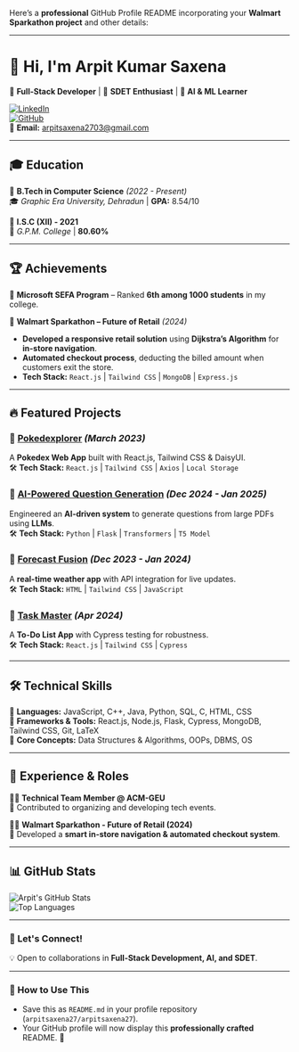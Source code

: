 Here’s a **professional** GitHub Profile README incorporating your **Walmart Sparkathon project** and other details:  

---

# 👋 Hi, I'm **Arpit Kumar Saxena**  
🚀 **Full-Stack Developer** | 🎯 **SDET Enthusiast** | 🤖 **AI & ML Learner**  

[![LinkedIn](https://img.shields.io/badge/LinkedIn-Connect-blue?style=flat-square&logo=linkedin)](https://www.linkedin.com/in/arpit-saxena-92988524b/)  
[![GitHub](https://img.shields.io/badge/GitHub-Follow-black?style=flat-square&logo=github)](https://github.com/arpitsaxena27)  
📧 **Email:** [arpitsaxena2703@gmail.com](mailto:arpitsaxena2703@gmail.com)  

---

## 🎓 Education  

📌 **B.Tech in Computer Science** *(2022 - Present)*  
🎓 *Graphic Era University, Dehradun* | **GPA:** 8.54/10  

📌 **I.S.C (XII) - 2021**  
🏫 *G.P.M. College* | **80.60%**  

---

## 🏆 Achievements  

🏅 **Microsoft SEFA Program** – Ranked **6th among 1000 students** in my college.  

🏅 **Walmart Sparkathon – Future of Retail** *(2024)*  
- **Developed a responsive retail solution** using **Dijkstra’s Algorithm** for **in-store navigation**.  
- **Automated checkout process**, deducting the billed amount when customers exit the store.  
- **Tech Stack:** `React.js` | `Tailwind CSS` | `MongoDB` | `Express.js`  

---

## 🔥 Featured Projects  

### 📌 [Pokedexplorer](https://github.com/arpitsaxena27/Pokedexplorer) *(March 2023)*  
A **Pokedex Web App** built with React.js, Tailwind CSS & DaisyUI.  
🛠️ **Tech Stack:** `React.js` | `Tailwind CSS` | `Axios` | `Local Storage`  

### 📌 [AI-Powered Question Generation](https://github.com/arpitsaxena27/AI-Question-Generator) *(Dec 2024 - Jan 2025)*  
Engineered an **AI-driven system** to generate questions from large PDFs using **LLMs**.  
🛠️ **Tech Stack:** `Python` | `Flask` | `Transformers` | `T5 Model`  

### 📌 [Forecast Fusion](https://github.com/arpitsaxena27/ForecastFusion) *(Dec 2023 - Jan 2024)*  
A **real-time weather app** with API integration for live updates.  
🛠️ **Tech Stack:** `HTML` | `Tailwind CSS` | `JavaScript`  

### 📌 [Task Master](https://github.com/arpitsaxena27/TaskMaster) *(Apr 2024)*  
A **To-Do List App** with Cypress testing for robustness.  
🛠️ **Tech Stack:** `React.js` | `Tailwind CSS` | `Cypress`  

---

## 🛠 Technical Skills  

🔹 **Languages:** JavaScript, C++, Java, Python, SQL, C, HTML, CSS  
🔹 **Frameworks & Tools:** React.js, Node.js, Flask, Cypress, MongoDB, Tailwind CSS, Git, LaTeX  
🔹 **Core Concepts:** Data Structures & Algorithms, OOPs, DBMS, OS  

---

## 💼 Experience & Roles  

👨‍💻 **Technical Team Member @ ACM-GEU**  
📌 Contributed to organizing and developing tech events.  

👨‍💻 **Walmart Sparkathon - Future of Retail (2024)**  
📌 Developed a **smart in-store navigation & automated checkout system**.  

---

## 📊 GitHub Stats  

![Arpit's GitHub Stats](https://github-readme-stats.vercel.app/api?username=arpitsaxena27&show_icons=true&theme=tokyonight)  
![Top Languages](https://github-readme-stats.vercel.app/api/top-langs/?username=arpitsaxena27&layout=compact&theme=tokyonight)  

---

### 🚀 Let's Connect!  
💡 Open to collaborations in **Full-Stack Development, AI, and SDET**.  

---

### 📌 How to Use This  
- Save this as `README.md` in your profile repository (`arpitsaxena27/arpitsaxena27`).  
- Your GitHub profile will now display this **professionally crafted** README. 🚀  
